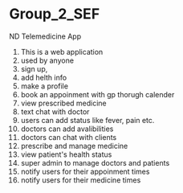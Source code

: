 # Group_2_SEF

ND Telemedicine App 
1) This is a web application 
2) used by anyone 
3) sign up, 
4) add helth info
5) make a profile
6) book an appoinment with gp thorugh calender 
7)  view prescribed medicine
8) text chat with doctor
9) users can add status like fever, pain etc. 
10) doctors can add avalibilities
11) doctors can chat with clients 
12) prescribe and manage medicine 
13) view patient's health status 
14) super admin to manage doctors and patients
15) notify users for their appoinment times 
16) notify users for their medicine times
